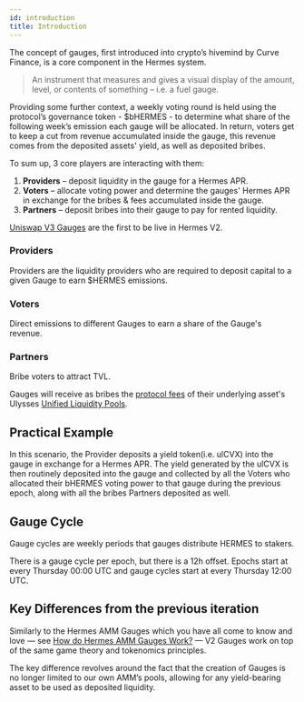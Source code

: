 ```yaml
---
id: introduction
title: Introduction
---
```


[//]: # (TODO: explain how attaching/detaching works)
[//]: # (TODO: governance links)
[//]: # (TODO: Expand on current explanation on how the each gauges gets their hermes emissions)

The concept of gauges, first introduced into crypto’s hivemind by Curve Finance, is a core component in the Hermes system.

> An instrument that measures and gives a visual display of the amount, level, or contents of something – i.e. a fuel gauge.

Providing some further context, a weekly voting round is held using the protocol’s governance token - $bHERMES - to determine what share of the following week’s emission each gauge will be allocated. In return, voters get to keep a cut from revenue accumulated inside the gauge, this revenue comes from the deposited assets' yield, as well as deposited bribes.

To sum up, 3 core players are interacting with them:

1. **Providers** – deposit liquidity in the gauge for a Hermes APR. 
2. **Voters** – allocate voting power and determine the gauges' Hermes APR in exchange for the bribes & fees accumulated inside the gauge.
3. **Partners** – deposit bribes into their gauge to pay for rented liquidity.

[Uniswap V3 Gauges](./uni-v3) are the first to be live in Hermes V2.

### Providers
Providers are the liquidity providers who are required to deposit capital to a given Gauge to earn $HERMES emissions.

### Voters
Direct emissions to different Gauges to earn a share of the Gauge's revenue.

### Partners
Bribe voters to attract TVL.

Gauges will receive as bribes the [protocol fees](/protocols/Ulysses/overview/unified-liquidity/fees#protocol-fees) of their underlying asset's Ulysses [Unified Liquidity Pools](/protocols/Ulysses/overview/unified-liquidity/pools).

## Practical Example

In this scenario, the Provider deposits a yield token(i.e. ulCVX) into the gauge in exchange for a Hermes APR. 
The yield generated by the ulCVX is then routinely deposited into the gauge and collected by all the Voters who allocated their bHERMES voting power to that gauge during the previous epoch, along with all the bribes Partners deposited as well.

## Gauge Cycle

Gauge cycles are weekly periods that gauges distribute HERMES to stakers. 

There is a gauge cycle per epoch, but there is a 12h offset. Epochs start at every Thursday 00:00 UTC and gauge cycles start at every Thursday 12:00 UTC. 

## Key Differences from the previous iteration

Similarly to the Hermes AMM Gauges which you have all come to know and love — see [How do Hermes AMM Gauges Work?](https://maiaeco.notion.site/How-do-Gauges-on-Hermes-Protocol-Work-bac9ab39e57d4ab7aae488d6e09213d1) — V2 Gauges work on top of the same game theory and tokenomics principles.

The key difference revolves around the fact that the creation of Gauges is no longer limited to our own AMM’s pools, allowing for any yield-bearing asset to be used as deposited liquidity.
